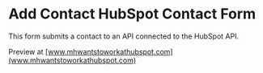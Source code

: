 # Add Contact HubSpot Contact Form
This form submits a contact to an API connected to the HubSpot API.

Preview at [www.mhwantstoworkathubspot.com](www.mhwantstoworkathubspot.com)
